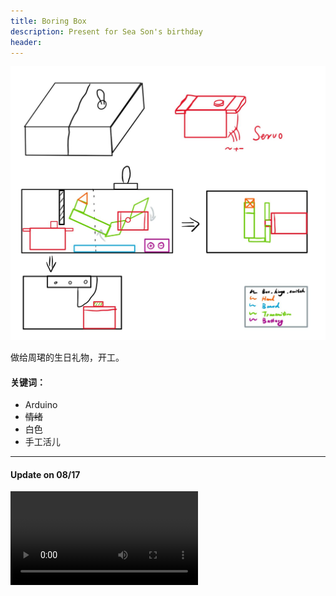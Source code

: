 ```yaml
---
title: Boring Box
description: Present for Sea Son's birthday 
header:
---
```




![Boring Box](..\img\boring_box.png)

做给周珺的生日礼物，开工。

#### 关键词：

- Arduino
- ~~情绪~~
- 白色
- 手工活儿

---------

#### Update on 08/17

<video src="../img/32f8fcd2bdf15ec089adf12988927c2c.mp4" autoplay controls>
</video>

